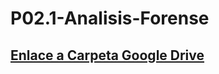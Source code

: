 # P02.1-Analisis-Forense

## [Enlace a Carpeta Google Drive](https://drive.google.com/drive/folders/1zPy2OyZY_nypuhcH-o6UqHmjm-z8PcyY?usp=drive_link)
